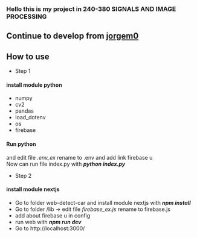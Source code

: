 ### Hello this is my project in 240-380	SIGNALS AND IMAGE PROCESSING
## Continue to develop from [jorgem0](https://github.com/jorgem0/traffic_counter)
## How to use
* Step 1
#### install module python 
* numpy 
* cv2 
* pandas  
* load_dotenv 
* os 
* firebase 
#### Run python 
and edit file *.env_ex* rename to  .env and add link firebase u
<br>Now can run file index.py with **_python index.py_**
* Step 2 
#### install module nextjs
 * Go to folder web-detect-car and install module nextjs with **_npm install_**
 * Go to folder /lib -> edit file *firebase_ex.js* rename to firebase.js
 * add about firebase u in config
 * run web with **_npm run dev_** 
 * Go to http://localhost:3000/
